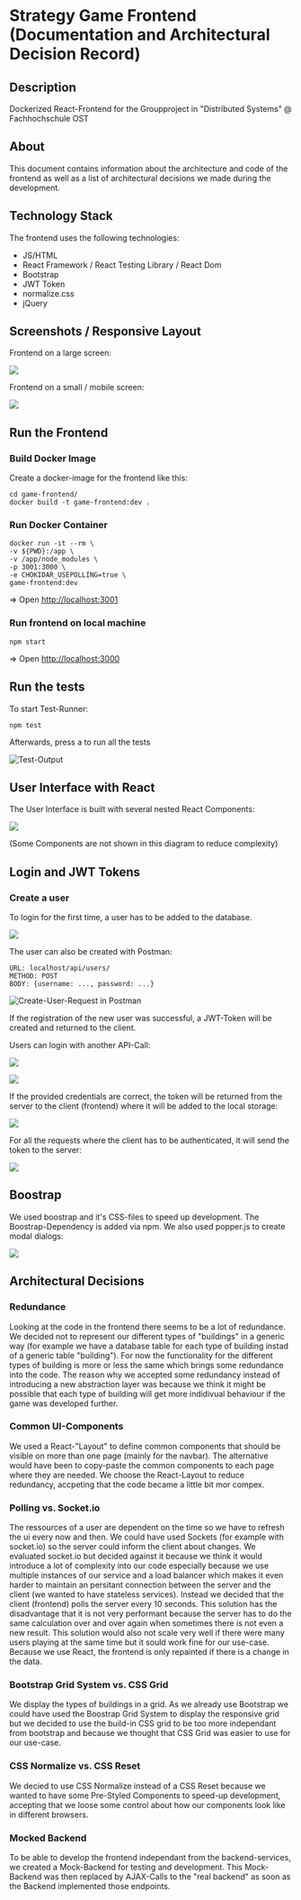 # Strategy Game Frontend (Documentation and Architectural Decision Record)

## Description

Dockerized React-Frontend for the Groupproject in "Distributed Systems" @ Fachhochschule OST

## About

This document contains information about the architecture and code of the frontend as well as a list of architectural decisions we made during the development.

## Technology Stack

The frontend uses the following technologies:

- JS/HTML
- React Framework / React Testing Library / React Dom
- Bootstrap
- JWT Token
- normalize.css
- jQuery

## Screenshots / Responsive Layout

Frontend on a large screen:

![](documentation/large.png)

Frontend on a small / mobile screen:

![](documentation/mobile.png)



## Run the Frontend


### Build Docker Image

Create a docker-image for the frontend like this:

```
cd game-frontend/
docker build -t game-frontend:dev .
```

### Run Docker Container

```
docker run -it --rm \
-v ${PWD}:/app \
-v /app/node_modules \
-p 3001:3000 \
-e CHOKIDAR_USEPOLLING=true \
game-frontend:dev
```

=> Open [http://localhost:3001](http://localhost:3001)


### Run frontend on local machine

`npm start`

=> Open [http://localhost:3000](http://localhost:3000)


## Run the tests

To start Test-Runner:

`npm test`

Afterwards, press a to run all the tests

![Test-Output](documentation/tests.png)

## User Interface with React

The User Interface is built with several nested React Components:

![](documentation/ReactUI.png)

(Some Components are not shown in this diagram to reduce complexity)


## Login and JWT Tokens

### Create a user

To login for the first time, a user has to be added to the database. 

![](documentation/Login1.png)

The user can also be created with Postman:
```
URL: localhost/api/users/
METHOD: POST
BODY: {username: ..., password: ...}
```

![Create-User-Request in Postman](documentation/postman_request.png)

If the registration of the new user was successful, a JWT-Token will be created and returned to the client.

Users can login with another API-Call:

![](documentation/LoginForm.png)

![](documentation/Login2.png)

If the provided credentials are correct, the token will be returned from the server to the client (frontend) where it will be added to the local storage:

![](documentation/Login3.png)

For all the requests where the client has to be authenticated, it will send the token to the server:

![](documentation/Login4_new.png)


## Boostrap

We used boostrap and it's CSS-files to speed up development. The Boostrap-Dependency is added via npm. We also used popper.js to create modal dialogs:

 ![](documentation/modalDialog.png)
 
## Architectural Decisions

### Redundance

Looking at the code in the frontend there seems to be a lot of redundance. We decided not to represent our different types of "buildings" in a generic way (for example we have a database table for each type of building instad of a generic table "building"). For now the functionality for the different types of building is more or less the same which brings some redundance into the code. The reason why we accepted some redundancy instead of introducing a new abstraction layer was because we think it might be possible that each type of building will get more indidivual behaviour if the game was developed further. 


### Common UI-Components

We used a React-"Layout" to define common components that should be visible on more than one page (mainly for the navbar). The alternative would have been to copy-paste the common components to each page where they are needed. We choose the React-Layout to reduce redundancy, accpeting that the code became a little bit mor compex.

### Polling vs. Socket.io

The ressources of a user are dependent on the time so we have to refresh the ui every now and then. We could have used Sockets (for example with socket.io) so the server could inform the client about changes. We evaluated socket.io but decided against it because we think it would introduce a lot of complexity into our code especially because we use multiple instances of our service and a load balancer which makes it even harder to maintain an persitant connection between the server and the client (we wanted to have stateless services). Instead we decided that the client (frontend) polls the server every 10 seconds. This solution has the disadvantage that it is not very performant because the server has to do the same calculation over and over again when sometimes there is not even a new result. This solution would also not scale very well if there were many users playing at the same time but it sould work fine for our use-case. Because we use React, the frontend is only repainted if there is a change in the data.

### Bootstrap Grid System vs. CSS Grid

We display the types of buildings in a grid. As we already use Bootstrap we could have used the Boostrap Grid System to display the responsive grid but we decided to use the build-in CSS grid to be too more independant from bootstrap and because we thought that CSS Grid was easier to use for our use-case. 


### CSS Normalize vs. CSS Reset

We decied to use CSS Normalize instead of a CSS Reset because we wanted to have some Pre-Styled Components to speed-up development, accepting that we loose some control about how our components look like in different browsers.

### Mocked Backend

To be able to develop the frontend independant from the backend-services, we created a Mock-Backend for testing and development. This Mock-Backend was then replaced by AJAX-Calls to the "real backend" as soon as the Backend implemented those endpoints.